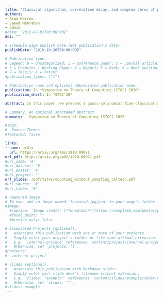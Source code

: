 ```yaml
---
title: "Classical algorithms, correlation decay, and complex zeros of partition functions of quantum many-body systems"
authors:
- Aram Harrow
- Saeed Mehraban
- admin
#date: "2013-07-01T00:00:00Z"
doi: ""

# Schedule page publish date (NOT publication's date).
publishDate: "2019-10-20T00:00:00Z"

# Publication type.
# Legend: 0 = Uncategorized; 1 = Conference paper; 2 = Journal article;
# 3 = Preprint / Working Paper; 4 = Report; 5 = Book; 6 = Book section;
# 7 = Thesis; 8 = Patent
#publication_types: ["1"]

# Publication name and optional abbreviated publication name.
publication: In *Symposium on Theory of Computing (STOC) 2020*
publication_short: In *STOC'20*

abstract: In this paper, we present a quasi-polynomial time classical algorithm that estimates the partition function of quantum many-body systems at temperatures above the thermal phase transition point. It is known that in the worst case, the same problem is NP-hard below this point. Together with our work, this shows that the transition in the phase of a quantum system is also accompanied by a transition in the hardness of approximation. We also show that in a system of n particles above the phase transition point, the correlation between two observables whose distance is at least log(n) decays exponentially. We can improve the factor of log(n) to a constant when the Hamiltonian has commuting terms or is on a 1D chain. The key to our results is a characterization of the phase transition and the critical behavior of the system in terms of the complex zeros of the partition function. Our work extends a seminal work of Dobrushin and Shlosman on the equivalence between the decay of correlations and the analyticity of the free energy in classical spin models. On the algorithmic side, our result extends the scope of a recent approach due to Barvinok for solving classical counting problems to quantum many-body systems.

# Summary. An optional shortened abstract.
summary:   Symposium on Theory of Computing (STOC) 2020

#tags:
#- Source Themes
#featured: false

links:
- name: arXiv 
  url: https://arxiv.org/abs/1910.09071
url_pdf: http://arxiv.org/pdf/1910.09071.pdf
#url_code: '#'
#url_dataset: '#'
#url_poster: '#'
#url_project: ''
url_slides: /pdf/talks/counting_without_sampling_caltech.pdf
#url_source: '#'
#url_video: '#'

# Featured image
# To use, add an image named `featured.jpg/png` to your page's folder. 
#image:
  #caption: 'Image credit: [**Unsplash**](https://unsplash.com/photos/pLCdAaMFLTE)'
  #focal_point: ""
  #preview_only: false

# Associated Projects (optional).
#   Associate this publication with one or more of your projects.
#   Simply enter your project's folder or file name without extension.
#   E.g. `internal-project` references `content/project/internal-project/index.md`.
#   Otherwise, set `projects: []`.
#projects:
#- internal-project

# Slides (optional).
#   Associate this publication with Markdown slides.
#   Simply enter your slide deck's filename without extension.
#   E.g. `slides: "example"` references `content/slides/example/index.md`.
#   Otherwise, set `slides: ""`.
#slides: example
---
```




